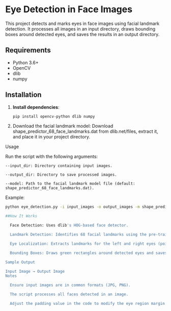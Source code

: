 # Eye Detection in Face Images

This project detects and marks eyes in face images using facial landmark detection. It processes all images in an input directory, draws bounding boxes around detected eyes, and saves the results in an output directory.

## Requirements

- Python 3.6+
- OpenCV
- dlib
- numpy

## Installation

1. **Install dependencies**:
   ```bash
   pip install opencv-python dlib numpy
2. Download the facial landmark model:
    Download shape_predictor_68_face_landmarks.dat from dlib.net/files, extract it, and place it in your project directory.

Usage

Run the script with the following arguments:

    --input_dir: Directory containing input images.

    --output_dir: Directory to save processed images.

    --model: Path to the facial landmark model file (default: shape_predictor_68_face_landmarks.dat).

Example:
  ```bash 
  python eye_detection.py -i input_images -o output_images -m shape_predictor_68_face_landmarks.dat 

##How It Works

    Face Detection: Uses dlib's HOG-based face detector.

    Landmark Detection: Identifies 68 facial landmarks using the pre-trained model.

    Eye Localization: Extracts landmarks for the left and right eyes (points 36-47).

    Bounding Boxes: Draws green rectangles around detected eyes and saves the images.

Sample Output

Input Image → Output Image
Notes

    Ensure input images are in common formats (JPG, PNG).

    The script processes all faces detected in an image.

    Adjust the padding value in the code to modify the eye region margin.
